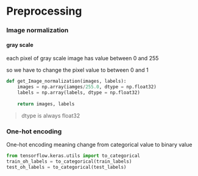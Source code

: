 # Preprocessing



### Image normalization

#### gray scale

each pixel of gray scale image has value between 0 and 255 

so we have to change the pixel value to between 0 and 1

```python
def get_Image_normalization(images, labels):
    images = np.array(iamges/255.0, dtype = np.float32)
    labels = np.array(labels, dtype = np.float32)
    
    return images, labels
```

> dtype is always float32



### One-hot encoding

One-hot encoding meaning  change from categorical value to binary value

```python
from tensorflow.keras.utils import to_categorical
train_oh_labels = to_categorical(train_labels)
test_oh_labels = to_categorical(test_labels)
```

